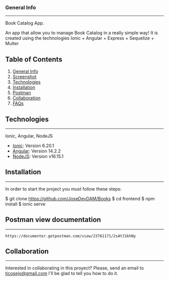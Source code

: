 ### General Info
***
Book Catalog App.

An app that allow you to manage Book Catalog in a really simple way!
It is created using the technologies Ionic + Angular + Express + Sequelize + Multer


## Table of Contents
1. [General Info](#general-info)
2. [Screenshot](#screenshot)
3. [Technologies](#technologies)
4. [Installation](#installation)
5. [Postman](#postman)
6. [Collaboration](#collaboration)
7. [FAQs](#faqs)




## Technologies
***
Ionic, Angular, NodeJS
* [Ionic](https://ionicframework.com/): Version 6.20.1
* [Angular](https://angular.io/docs): Version 14.2.2
* [NodeJS](https://nodejs.org/es/): Version v16.15.1

## Installation
***
In order to start the project you must follow these steps:

$ git clone https://github.com/JoseDevDAM/Books
$ cd frontend
$ npm install
$ ionic serve 

## Postman view documentation
***
`https://documenter.getpostman.com/view/23761171/2sAYJ1khNy`

## Collaboration
***
Interested in collaborating in this proyect? Please, send an email to ticosejo@gmail.com
I'll be glad to tell you how to do it.
